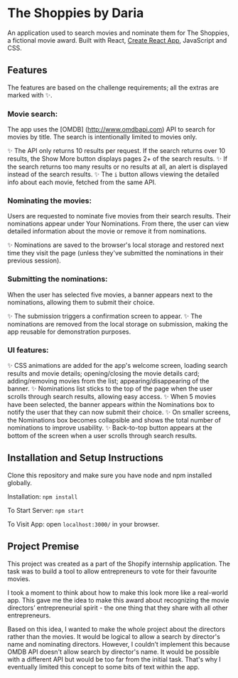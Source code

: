 # The Shoppies by Daria
 
An application used to search movies and nominate them for The Shoppies, a fictional movie award. Built with React, [Create React App](https://github.com/facebook/create-react-app), JavaScript and CSS.
 
## Features
 
The features are based on the challenge requirements; all the extras are marked with :sparkles:.
 
### Movie search:
 
The app uses the [OMDB] (http://www.omdbapi.com) API to search for movies by title. The search is intentionally limited to movies only.
 
:sparkles: The API only returns 10 results per request. If the search returns over 10 results, the Show More button displays pages 2+ of the search results.
:sparkles: If the search returns too many results or no results at all, an alert is displayed instead of the search results.
:sparkles: The ` i ` button allows viewing the detailed info about each movie, fetched from the same API.
 
 
### Nominating the movies:
 
Users are requested to nominate five movies from their search results. Their nominations appear under Your Nominations. From there, the user can view detailed information about the movie or remove it from nominations.
 
:sparkles: Nominations are saved to the browser's local storage and restored next time they visit the page (unless they've submitted the nominations in their previous session).
 
 
### Submitting the nominations:
 
When the user has selected five movies, a banner appears next to the nominations, allowing them to submit their choice.
 
:sparkles: The submission triggers a confirmation screen to appear.
:sparkles: The nominations are removed from the local storage on submission, making the app reusable for demonstration purposes.
 
### UI features:
 
:sparkles: CSS animations are added for the app's welcome screen, loading search results and movie details; opening/closing the movie details card; adding/removing movies from the list; appearing/disappearing of the banner.
:sparkles: Nominations list sticks to the top of the page when the user scrolls through search results, allowing easy access.
:sparkles: When 5 movies have been selected, the banner appears within the Nominations box to notify the user that they can now submit their choice.
:sparkles: On smaller screens, the Nominations box becomes collapsible and shows the total number of nominations to improve usability.
:sparkles: Back-to-top button appears at the bottom of the screen when a user scrolls through search results.
 
 
## Installation and Setup Instructions
 
Clone this repository and make sure you have node and npm installed globally.
 
Installation: `npm install`
 
To Start Server: `npm start`
 
To Visit App: open `localhost:3000/` in your browser.
 
 
## Project Premise
 
This project was created as a part of the Shopify internship application. The task was to build a tool to allow entrepreneurs to vote for their favourite movies.
 
I took a moment to think about how to make this look more like a real-world app. This gave me the idea to make this award about recognizing the movie directors’ entrepreneurial spirit - the one thing that they share with all other entrepreneurs.
 
Based on this idea, I wanted to make the whole project about the directors rather than the movies. It would be logical to allow a search by director's name and nominating directors. However, I couldn’t implement this because OMDB API doesn't allow search by director's name. It would be possible with a different API but would be too far from the initial task. That's why I eventually limited this concept to some bits of text within the app.
